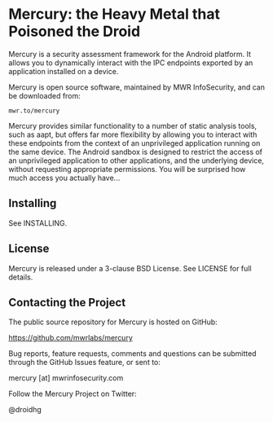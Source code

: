 Mercury: the Heavy Metal that Poisoned the Droid
================================================

Mercury is a security assessment framework for the Android platform. It allows you to dynamically interact with the IPC endpoints exported by an application installed on a device.

Mercury is open source software, maintained by MWR InfoSecurity, and can be downloaded
from:

    mwr.to/mercury

Mercury provides similar functionality to a number of static analysis tools, such as aapt, but offers far more flexibility by allowing you to interact with these endpoints from the context of an unprivileged application running on the same device. The Android sandbox is designed to restrict the access of an unprivileged application to other applications, and the underlying device, without requesting appropriate permissions. You will be surprised how much access you actually have...


Installing
----------

See INSTALLING.


License
-------

Mercury is released under a 3-clause BSD License.
See LICENSE for full details.


Contacting the Project
----------------------

The public source repository for Mercury is hosted on GitHub:

  https://github.com/mwrlabs/mercury

Bug reports, feature requests, comments and questions can be submitted through the GitHub Issues feature, or sent to:

  mercury [at] mwrinfosecurity.com

Follow the Mercury Project on Twitter:

  @droidhg

